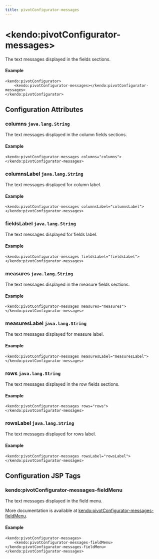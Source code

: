 ```yaml
---
title: pivotConfigurator-messages
---
```


# \<kendo:pivotConfigurator-messages\>

The text messages displayed in the fields sections.

#### Example
    <kendo:pivotConfigurator>
        <kendo:pivotConfigurator-messages></kendo:pivotConfigurator-messages>
    </kendo:pivotConfigurator>

## Configuration Attributes

### columns `java.lang.String`

The text messages displayed in the column fields sections.

#### Example
    <kendo:pivotConfigurator-messages columns="columns">
    </kendo:pivotConfigurator-messages>

### columnsLabel `java.lang.String`

The text messages displayed for column label.

#### Example
    <kendo:pivotConfigurator-messages columnsLabel="columnsLabel">
    </kendo:pivotConfigurator-messages>

### fieldsLabel `java.lang.String`

The text messages displayed for fields label.

#### Example
    <kendo:pivotConfigurator-messages fieldsLabel="fieldsLabel">
    </kendo:pivotConfigurator-messages>

### measures `java.lang.String`

The text messages displayed in the measure fields sections.

#### Example
    <kendo:pivotConfigurator-messages measures="measures">
    </kendo:pivotConfigurator-messages>

### measuresLabel `java.lang.String`

The text messages displayed for measure label.

#### Example
    <kendo:pivotConfigurator-messages measuresLabel="measuresLabel">
    </kendo:pivotConfigurator-messages>

### rows `java.lang.String`

The text messages displayed in the row fields sections.

#### Example
    <kendo:pivotConfigurator-messages rows="rows">
    </kendo:pivotConfigurator-messages>

### rowsLabel `java.lang.String`

The text messages displayed for rows label.

#### Example
    <kendo:pivotConfigurator-messages rowsLabel="rowsLabel">
    </kendo:pivotConfigurator-messages>


##  Configuration JSP Tags

### kendo:pivotConfigurator-messages-fieldMenu

The text messages displayed in the field menu.

More documentation is available at [kendo:pivotConfigurator-messages-fieldMenu](/api/wrappers/jsp/pivotconfigurator/messages-fieldmenu).

#### Example

    <kendo:pivotConfigurator-messages>
        <kendo:pivotConfigurator-messages-fieldMenu></kendo:pivotConfigurator-messages-fieldMenu>
    </kendo:pivotConfigurator-messages>

